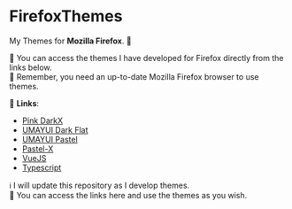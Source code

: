# FirefoxThemes
My Themes for **Mozilla Firefox**. 🦊

🎨 You can access the themes I have developed for Firefox directly from the links below.<br>
💛 Remember, you need an up-to-date Mozilla Firefox browser to use themes.

🔗 **Links**:
- [Pink DarkX](https://addons.mozilla.org/tr/firefox/addon/pink-darkx/)
- [UMAYUI Dark Flat](https://addons.mozilla.org/tr/firefox/addon/umayui-dark-flat/)
- [UMAYUI Pastel](https://addons.mozilla.org/tr/firefox/addon/umayui-pastel/)
- [Pastel-X](https://addons.mozilla.org/tr/firefox/addon/pastel-x/)
- [VueJS](https://addons.mozilla.org/tr/firefox/addon/vuejs/)
- [Typescript](https://addons.mozilla.org/tr/firefox/addon/typescript/)

ℹ️ I will update this repository as I develop themes. <br>💛 You can access the links here and use the themes as you wish.
